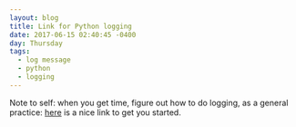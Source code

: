 ```yaml
---
layout: blog
title: Link for Python logging
date: 2017-06-15 02:40:45 -0400
day: Thursday
tags:
  - log message
  - python
  - logging
---
```


Note to self: when you get time, figure out how to do logging, as a general practice: [here](https://fangpenlin.com/posts/2012/08/26/good-logging-practice-in-python/) is a nice link to get you started.
